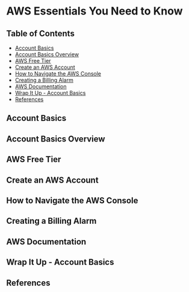 # AWS Essentials You Need to Know


## Table of Contents
<!-- START doctoc generated TOC please keep comment here to allow auto update -->
<!-- DON'T EDIT THIS SECTION, INSTEAD RE-RUN doctoc TO UPDATE -->


- [Account Basics](#account-basics)
- [Account Basics Overview](#account-basics-overview)
- [AWS Free Tier](#aws-free-tier)
- [Create an AWS Account](#create-an-aws-account)
- [How to Navigate the AWS Console](#how-to-navigate-the-aws-console)
- [Creating a Billing Alarm](#creating-a-billing-alarm)
- [AWS Documentation](#aws-documentation)
- [Wrap It Up - Account Basics](#wrap-it-up---account-basics)
- [References](#references)

<!-- END doctoc generated TOC please keep comment here to allow auto update -->


## Account Basics


## Account Basics Overview


## AWS Free Tier


## Create an AWS Account


## How to Navigate the AWS Console


## Creating a Billing Alarm


## AWS Documentation


## Wrap It Up - Account Basics


## References
